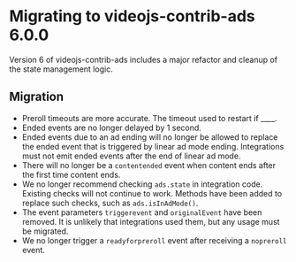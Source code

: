 # Migrating to videojs-contrib-ads 6.0.0

Version 6 of videojs-contrib-ads includes a major refactor and cleanup of the state management logic.

## Migration

* Preroll timeouts are more accurate. The timeout used to restart if ____.
* Ended events are no longer delayed by 1 second.
* Ended events due to an ad ending will no longer be allowed to replace the ended event
that is triggered by linear ad mode ending. Integrations must not emit ended events
after the end of linear ad mode.
* There will no longer be a `contentended` event when content ends after the first time content ends.
* We no longer recommend checking `ads.state` in integration code. Existing checks will not continue to work. Methods have been added to replace such checks, such as `ads.isInAdMode()`.
* The event parameters `triggerevent` and `originalEvent` have been removed. It is unlikely that integrations used them, but any usage must be migrated.
* We no longer trigger a `readyforpreroll` event after receiving a `nopreroll` event.
